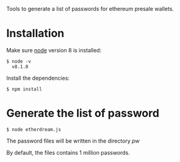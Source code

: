 
Tools to generate a list of passwords for ethereum presale wallets.

# Installation

Make sure [node](https://nodejs.org/en/download/) version 8 is installed:

    $ node -v
      v8.1.0

Install the dependencies:

    $ npm install

# Generate the list of password

    $ node etherdream.js

The password files will be written in the directory *pw*

By default, the files contains 1 million passwords.
